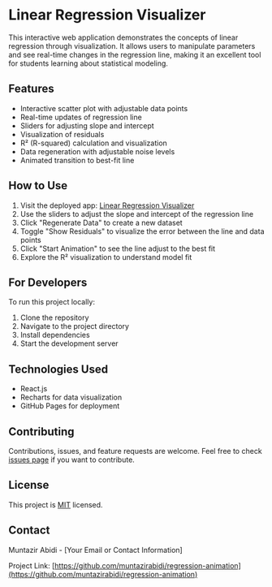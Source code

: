 # Linear Regression Visualizer

This interactive web application demonstrates the concepts of linear regression through visualization. It allows users to manipulate parameters and see real-time changes in the regression line, making it an excellent tool for students learning about statistical modeling.

## Features

- Interactive scatter plot with adjustable data points
- Real-time updates of regression line
- Sliders for adjusting slope and intercept
- Visualization of residuals
- R² (R-squared) calculation and visualization
- Data regeneration with adjustable noise levels
- Animated transition to best-fit line

## How to Use

1. Visit the deployed app: [Linear Regression Visualizer](https://muntazirabidi.github.io/regression-animation)
2. Use the sliders to adjust the slope and intercept of the regression line
3. Click "Regenerate Data" to create a new dataset
4. Toggle "Show Residuals" to visualize the error between the line and data points
5. Click "Start Animation" to see the line adjust to the best fit
6. Explore the R² visualization to understand model fit

## For Developers

To run this project locally:

1. Clone the repository
2. Navigate to the project directory
3. Install dependencies
4. Start the development server

## Technologies Used

- React.js
- Recharts for data visualization
- GitHub Pages for deployment

## Contributing

Contributions, issues, and feature requests are welcome. Feel free to check [issues page](https://github.com/muntazirabidi/regression-animation/issues) if you want to contribute.

## License

This project is [MIT](https://choosealicense.com/licenses/mit/) licensed.

## Contact

Muntazir Abidi - [Your Email or Contact Information]

Project Link: [https://github.com/muntazirabidi/regression-animation](https://github.com/muntazirabidi/regression-animation)
